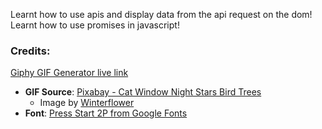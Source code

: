 Learnt how to use apis and display data from the api request on the dom!
Learnt how to use promises in javascript!


### Credits:

[Giphy GIF Generator live link](https://abhilash15500.github.io/giphy-gif-generator/)


- **GIF Source**: [Pixabay - Cat Window Night Stars Bird Trees](https://pixabay.com/gifs/cat-window-night-stars-bird-trees-1423/)
  - Image by [Winterflower](https://pixabay.com/users/winterflower-17292963/)
- **Font**: [Press Start 2P from Google Fonts](https://fonts.google.com/specimen/Press+Start+2P)
  

